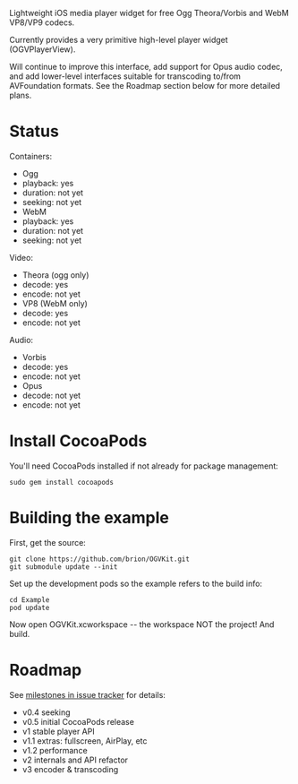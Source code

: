 Lightweight iOS media player widget for free Ogg Theora/Vorbis and WebM VP8/VP9 codecs.

Currently provides a very primitive high-level player widget (OGVPlayerView).

Will continue to improve this interface, add support for Opus audio codec, and add
lower-level interfaces suitable for transcoding to/from AVFoundation formats. See the
Roadmap section below for more detailed plans.

# Status

Containers:
* Ogg
 * playback: yes
 * duration: not yet
 * seeking: not yet
* WebM
 * playback: yes
 * duration: not yet
 * seeking: not yet

Video:
* Theora (ogg only)
 * decode: yes
 * encode: not yet
* VP8 (WebM only)
 * decode: yes
 * encode: not yet

Audio:
* Vorbis
 * decode: yes
 * encode: not yet
* Opus
 * decode: not yet
 * encode: not yet


# Install CocoaPods

You'll need CocoaPods installed if not already for package management:

```
sudo gem install cocoapods
```

# Building the example

First, get the source:

```
git clone https://github.com/brion/OGVKit.git
git submodule update --init
```

Set up the development pods so the example refers to the build info:

```
cd Example
pod update
```

Now open OGVKit.xcworkspace -- the workspace NOT the project! And build.


# Roadmap

See [milestones in issue tracker](https://github.com/brion/OGVKit/milestones) for details:

* v0.4 seeking
* v0.5 initial CocoaPods release
* v1 stable player API
* v1.1 extras: fullscreen, AirPlay, etc
* v1.2 performance
* v2 internals and API refactor
* v3 encoder & transcoding
